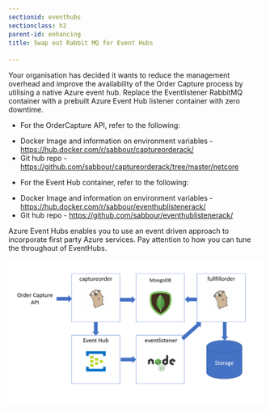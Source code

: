 ```yaml
---
sectionid: eventhubs
sectionclass: h2
parent-id: enhancing
title: Swap out Rabbit MQ for Event Hubs

---
```

Your organisation has decided it wants to reduce the management overhead and
improve the availability of the Order Capture process by utilising a native Azure
event hub. Replace the Eventlistener RabbitMQ container with a prebuilt Azure
Event Hub listener container with zero downtime.

*  For the OrderCapture API, refer to the following:
-  Docker Image and information on environment variables - <https://hub.docker.com/r/sabbour/captureorderack/>
- Git hub repo - <https://github.com/sabbour/captureorderack/tree/master/netcore>

* For the Event Hub container, refer to the following:
- Docker Image and information on environment variables - <https://hub.docker.com/r/sabbour/eventhublistenerack/>
- Git hub repo - <https://github.com/sabbour/eventhublistenerack/> 

Azure Event Hubs enables you to use an event driven approach to incorporate first
party Azure services. Pay attention to how you can tune
the throughout of EventHubs.

![](media/25a643873acbb18166772fc1ac25b15d.png)